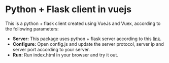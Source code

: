 # Python + Flask client in vuejs
This is a python + flask client created using VueJs and Vuex, according  to the following parameters:
- **Server:** This package uses python + flask server according to this [link](https://github.com/nano-bytes/vuejs/tree/master/python-flask-client).
- **Configure:** Open config.js and update the server protocol, server ip and server port according to your server.
- **Run:** Run index.html in your browser and try it out.
